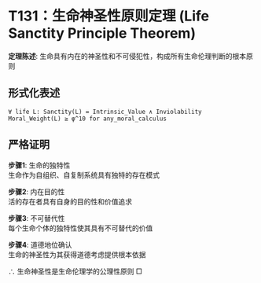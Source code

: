 # T131：生命神圣性原则定理 (Life Sanctity Principle Theorem)  

**定理陈述**: 生命具有内在的神圣性和不可侵犯性，构成所有生命伦理判断的根本原则  

## 形式化表述  
```
∀ life L: Sanctity(L) = Intrinsic_Value ∧ Inviolability  
Moral_Weight(L) ≥ φ^10 for any_moral_calculus  
```

## 严格证明  

**步骤1**: 生命的独特性  
生命作为自组织、自复制系统具有独特的存在模式  

**步骤2**: 内在目的性  
活的存在者具有自身的目的性和价值追求  

**步骤3**: 不可替代性  
每个生命个体的独特性使其具有不可替代的价值  

**步骤4**: 道德地位确认  
生命的神圣性为其获得道德考虑提供根本依据  

∴ 生命神圣性是生命伦理学的公理性原则 □  